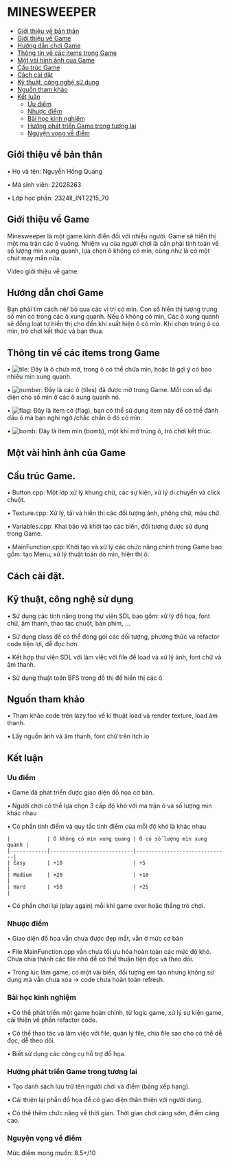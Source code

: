 # MINESWEEPER

- [Giới thiệu về bản thân](#giới-thiệu-về-bản-thân)
- [Giới thiệu về Game](#Giới-thiệu-về-Game)
- [Hướng dẫn chơi Game](#Hướng-dẫn-chơi-Game)
- [Thông tin về các items trong Game](#Thông-tin-về-các-items-trong-Game)
- [Một vài hình ảnh của Game](#Một-vài-hình-ảnh-của-Game)
- [Cấu trúc Game](#Cấu-trúc-Game)
- [Cách cài đặt](#Cách-cài-đặt)
- [Kỹ thuật, công nghệ sử dụng](#Kỹ-thuật-,-Công-nghệ-sử-dụng)
- [Nguồn tham khảo](#Nguồn-tham-khảo)
- [Kết luận](#Kết-luận)
  	- [Ưu điểm](#Ưu-điểm)
   	- [Nhược điểm](#Nhược-điểm)
   	- [Bài học kinh nghiệm](#Bài-học-kinh-nghiệm)
   	- [Hướng phát triển Game trong tương lai](#Hướng-phát-triển-Game-trong-tương-lai)
   	- [Nguyện vọng về điểm](#Nguyện-vong-về-điểm)





## Giới thiệu về bản thân
•	Họ và tên: Nguyễn Hồng Quang

• Mã sinh viên: 22028263

•	Lớp học phần: 2324II_INT2215_70


## Giới thiệu về Game
Minesweeper là một game kinh điển đối với nhiều người. Game sẽ hiển thị một ma trận các ô vuông. Nhiệm vụ của người chơi là cần phải  tính toán về số lượng mìn xung quanh, lựa chọn ô không có mìn, cũng như là có một chút may mắn nữa. 

Video giới thiệu về game:


## Hướng dẫn chơi Game
Bạn phải tìm cách né/ bỏ qua các vị trí có mìn. Con số hiển thị tượng trưng số mìn có trong các ô xung quanh. 
Nếu ô không có mìn, Các ô xung quanh sẽ đồng loạt tự hiển thị cho đến khi xuất hiện ô có mìn.
Khi chọn trúng ô có mìn, trò chơi kết thúc và bạn thua.


## Thông tin về các items trong Game
•	![tile](https://github.com/user-attachments/assets/fd6aa6be-1ffc-4f39-b38a-205191d934e1): Đây là ô chưa mở, trong ô có thể chứa mìn, hoặc là gợi ý có bao nhiêu mìn xung quanh.

•	![number](https://github.com/user-attachments/assets/d389ea9f-4a97-4be7-b39e-428fa2127cbe): Đây là các ô (tiles) đã được mở trong Game. Mỗi con số đại diện cho số mìn ở các ô xung quanh nó.

•	![flag](https://github.com/user-attachments/assets/1bc51115-f0d3-4988-a2e1-bbd411e72bf2): Đây là item cờ (flag), bạn có thể sử dụng item này để có thể đánh
 dấu ô mà bạn nghi ngờ /chắc chắn ô đó có mìn. 
 
• ![bomb](https://github.com/user-attachments/assets/25db9cae-e727-493a-b37e-3a4874675c0b): Đây là item mìn (bomb), một khi mở trúng ô, trò chơi kết thúc.


## Một vài hình ảnh của Game

## Cấu trúc Game.
•	Button.cpp: Một lớp xử lý khung chữ, các sự kiện, xử lý di chuyển và click chuột.

•	Texture.cpp: Xử lý, tải và hiển thị các đối tượng ảnh, phông chữ, màu chữ.

•	Variables.cpp: Khai báo và khởi tạo các biến, đối tượng được sử dụng trong Game.

•	MainFunction.cpp: Khởi tạo và xử lý các chức năng chính trong Game bao gồm: tạo Menu, xử lý thuật toán dò mìn, hiện thị ô.


## Cách cài đặt.

## Kỹ thuật, công nghệ sử dụng
•	Sử dụng các tính năng trong thư viện SDL bao gồm: xử lý đồ họa, font chữ, âm thanh, thao tác chuột, bàn phím, …

•	Sử dụng class để có thể đóng gói các đối tượng, phương thức và refactor code tiện lợi, dễ đọc hơn.

•	Kết hợp thư viện SDL với làm việc với file để load và xử lý ảnh, font chữ và âm thanh.

•	Sử dụng thuật toán BFS trong đồ thị để hiển thị các ô. 

## Nguồn tham khảo
•	Tham khảo code trên lazy.foo về kĩ thuật load và render texture, load âm thanh.

•	Lấy nguồn ảnh và âm thanh, font chữ trên itch.io

## Kết luận

### Ưu điểm
•	Game đã phát triển được giao diện đồ họa cơ bản.

•	Người chơi có thể lựa chọn 3 cấp độ khó với ma trận ô và số lượng mìn khác nhau

•	Có phần tính điểm và quy tắc tính điểm của mỗi độ khó là khác nhau

	|            | Ô không có mìn xung quang | Ô có số lượng mìn xung quanh |
	|------------|---------------------------|------------------------------|
	| Easy       | +10                       | +5                           |
	| Medium     | +20                       | +10                          |
	| Hard       | +50                       | +25                          |

•	Có phần chơi lại (play again) mỗi khi game over hoặc thắng trò chơi.

### Nhược điểm
•	Giao diện đồ họa vẫn chưa được đẹp mắt, vẫn ở mức cơ bản

•	File MainFunction.cpp vẫn chưa tối ưu hóa hoàn toàn các mức độ khó. Chưa chia thành các file nhỏ để có thể thuận tiện đọc và theo dõi.

•	Trong lúc làm game, có một vài biến, đối tượng em tạo nhưng không sử dụng mà vẫn chưa xóa -> code chưa hoàn toàn refresh.

### Bài học kinh nghiệm
•	Có thể phát triển một game hoàn chỉnh, từ logic game, xử lý sự kiện game, cải thiện về phần refactor code.

•	Có thể thao tác và làm việc với file, quản lý file, chia file sao cho có thể dễ đọc, dễ theo dõi.

•	Biết sử dụng các công cụ hỗ trợ đồ họa.

### Hướng phát triển Game trong tương lai
•	Tạo danh sách lưu trữ tên người chơi và điểm (bảng xếp hạng).

•	Cải thiện lại phần đồ họa để có giao diện thân thiện với người dùng.

•	Có thể thêm chức năng về thời gian. Thời gian chơi càng sớm, điểm càng cao.

### Nguyện vọng về điểm
Mức điểm mong muốn: 8.5+/10
